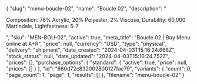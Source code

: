 {
  "slug": "menu-boucle-02",
  "name": "Boucle 02",
  "description": "<p>Composition: 78% Acrylic, 20% Polyester, 2% Viscose, Durability: 60,000 Martindale, Lightfastness: 5-7</p>",
  "sku": "MEN-BOU-02",
  "active": true,
  "meta_title": "Boucle 02 | Buy Menu online at A+R",
  "price": null,
  "currency": "USD",
  "type": "physical",
  "delivery": "shipment",
  "date_created": "2024-04-03T15:16:24.668Z",
  "stock_status": null,
  "date_updated": "2024-04-03T15:16:24.752Z",
  "prices": [],
  "purchase_options": {
    "standard": {
      "active": true,
      "price": null,
      "prices": []
    }
  },
  "id": "660d72c832002800127fac79",
  "variants": {
    "count": 0,
    "page_count": 1,
    "page": 1,
    "results": []
  },
  "filename": "menu-boucle-02"
}
